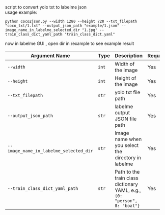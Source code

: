 script to convert yolo txt to labelme json<br>
usage example:
```
python coco2json.py --width 1280 --height 720 --txt_filepath "coco_txt/1.txt" --output_json_path "example/1.json" --image_name_in_labelme_selected_dir "1.jpg" --train_class_dict_yaml_path "train_class_dict.yaml"
```
now in labelme GUI , open dir in /example to see example result 


| Argument Name | Type     | Description                                                                                  | Required |
|---------------|----------|----------------------------------------------------------------------------------------------|----------|
| `--width`                     | `int`    | Width of the image                                                                           | Yes      |
| `--height`                    | `int`    | Height of the image                                                                          | Yes      |
| `--txt_filepath`              | `str`    | yolo txt file path                                                                            | Yes      |
| `--output_json_path`          | `str`    | labelme output JSON file path                                                                | Yes      |
| `--image_name_in_labelme_selected_dir` | `str`    | Image name when you select the directory in labelme                                            | Yes      |
| `--train_class_dict_yaml_path` | `str`    | Path to the train class dictionary YAML, e.g., `{0: "person", 8: "boat"}`                    | Yes      |
